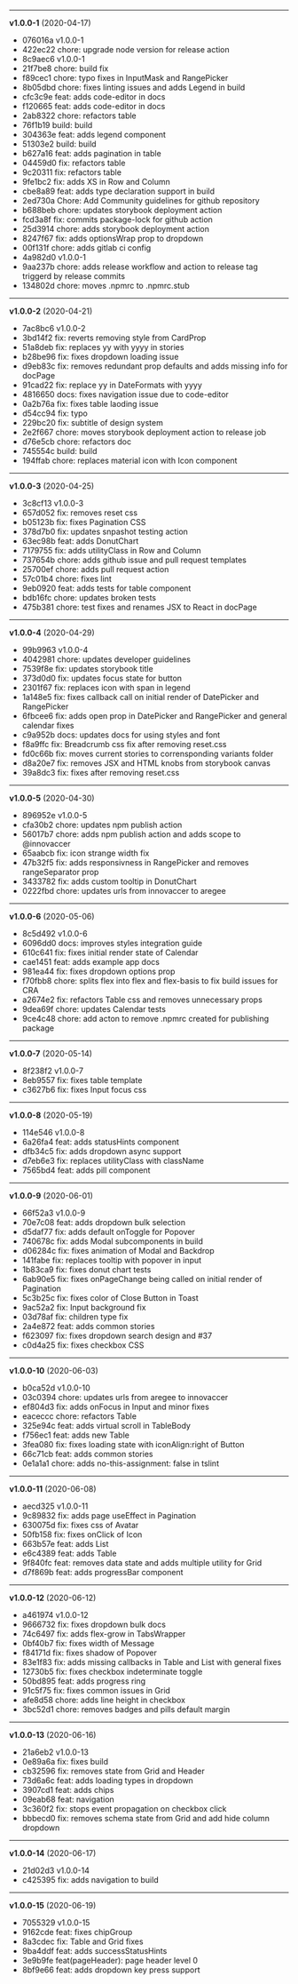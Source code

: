 
-------------------
 **v1.0.0-1**  (2020-04-17) 

* 076016a v1.0.0-1
* 422ec22 chore: upgrade node version for release action
* 8c9aec6 v1.0.0-1
* 21f7be8 chore: build fix
* f89cec1 chore: typo fixes in InputMask and RangePicker
* 8b05dbd chore: fixes linting issues and adds Legend in build
* cfc3c9e feat: adds code-editor in docs
* f120665 feat: adds code-editor in docs
* 2ab8322 chore: refactors table
* 76f1b19 build: build
* 304363e feat: adds legend component
* 51303e2 build: build
* b627a16 feat: adds pagination in table
* 04459d0 fix: refactors table
* 9c20311 fix: refactors table
* 9fe1bc2 fix: adds XS in Row and Column
* cbe8a89 feat: adds type declaration support in build
* 2ed730a Chore: Add Community guidelines for github repository
* b688beb chore: updates storybook deployment action
* fcd3a8f fix: commits package-lock for github action
* 25d3914 chore: adds storybook deployment action
* 8247f67 fix: adds optionsWrap prop to dropdown
* 00f131f chore: adds gitlab ci config
* 4a982d0 v1.0.0-1
* 9aa237b chore: adds release workflow and action to release tag triggerd by release commits
* 134802d chore: moves .npmrc to .npmrc.stub

-------------------
 **v1.0.0-2**  (2020-04-21) 

* 7ac8bc6 v1.0.0-2
* 3bd14f2 fix: reverts removing style from CardProp
* 51a8deb fix: replaces yy with yyyy in stories
* b28be96 fix: fixes dropdown loading issue
* d9eb83c fix: removes redundant prop defaults and adds missing info for docPage
* 91cad22 fix: replace yy in DateFormats with yyyy
* 4816650 docs: fixes navigation issue due to code-editor
* 0a2b76a fix: fixes table laoding issue
* d54cc94 fix: typo
* 229bc20 fix: subtitle of design system
* 2e2f667 chore: moves storybook deployment action to release job
* d76e5cb chore: refactors doc
* 745554c build: build
* 194ffab chore: replaces material icon with Icon component

-------------------
 **v1.0.0-3**  (2020-04-25) 

* 3c8cf13 v1.0.0-3
* 657d052 fix: removes reset css
* b05123b fix: fixes Pagination CSS
* 378d7b0 fix: updates snpashot testing action
* 63ec98b feat: adds DonutChart
* 7179755 fix: adds utilityClass in Row and Column
* 737654b chore: adds github issue and pull request templates
* 25700ef chore: adds pull request action
* 57c01b4 chore: fixes lint
* 9eb0920 feat: adds tests for table component
* bdb16fc chore: updates broken tests
* 475b381 chore: test fixes and renames JSX to React in docPage

-------------------
 **v1.0.0-4**  (2020-04-29) 

* 99b9963 v1.0.0-4
* 4042981 chore: updates developer guidelines
* 7539f8e fix: updates storybook title
* 373d0d0 fix: updates focus state for button
* 2301f67 fix: replaces icon with span in legend
* 1a148e5 fix: fixes callback call on initial render of DatePicker and RangePicker
* 6fbcee6 fix: adds open prop in DatePicker and RangePicker and general calendar fixes
* c9a952b docs: updates docs for using styles and font
* f8a9ffc fix: Breadcrumb css fix after removing reset.css
* fd0c66b fix: moves current stories to corrensponding variants folder
* d8a20e7 fix: removes JSX and HTML knobs from storybook canvas
* 39a8dc3 fix: fixes after removing reset.css

-------------------
 **v1.0.0-5**  (2020-04-30) 

* 896952e v1.0.0-5
* cfa30b2 chore: updates npm publish action
* 56017b7 chore: adds npm publish action and adds scope to @innovaccer
* 65aabcb fix: icon strange width fix
* 47b32f5 fix: adds responsivness in RangePicker and removes rangeSeparator prop
* 3433782 fix: adds custom tooltip in DonutChart
* 0222fbd chore: updates urls from innovaccer to aregee

-------------------
 **v1.0.0-6**  (2020-05-06) 

* 8c5d492 v1.0.0-6
* 6096dd0 docs: improves styles integration guide
* 610c641 fix: fixes initial render state of Calendar
* cae1451 feat: adds example app docs
* 981ea44 fix: fixes dropdown options prop
* f70fbb8 chore: splits flex into flex and flex-basis to fix build issues for CRA
* a2674e2 fix: refactors Table css and removes unnecessary props
* 9dea69f chore: updates Calendar tests
* 9ce4c48 chore: add acton to remove .npmrc created for publishing package

-------------------
 **v1.0.0-7**  (2020-05-14) 

* 8f238f2 v1.0.0-7
* 8eb9557 fix: fixes table template
* c3627b6 fix: fixes Input focus css

-------------------
 **v1.0.0-8**  (2020-05-19) 

* 114e546 v1.0.0-8
* 6a26fa4 feat: adds statusHints component
* dfb34c5 fix: adds dropdown async support
* d7eb6e3 fix: replaces utilityClass with className
* 7565bd4 feat: adds pill component

-------------------
 **v1.0.0-9**  (2020-06-01) 

* 66f52a3 v1.0.0-9
* 70e7c08 feat: adds dropdown bulk selection
* d5daf77 fix: adds default onToggle for Popover
* 740678c fix: adds Modal subcomponents in build
* d06284c fix: fixes animation of Modal and Backdrop
* 141fabe fix: replaces tooltip with popover in input
* 1b83ca9 fix: fixes donut chart tests
* 6ab90e5 fix: fixes onPageChange being called on initial render of Pagination
* 5c3b25c fix: fixes color of Close Button in Toast
* 9ac52a2 fix: Input background fix
* 03d78af fix: children type fix
* 2a4e872 feat: adds common stories
* f623097 fix: fixes dropdown search design and #37
* c0d4a25 fix: fixes checkbox CSS

-------------------
 **v1.0.0-10**  (2020-06-03) 

* b0ca52d v1.0.0-10
* 03c0394 chore: updates urls from aregee to innovaccer
* ef804d3 fix: adds onFocus in Input and minor fixes
* eaceccc chore: refactors Table
* 325e94c feat: adds virtual scroll in TableBody
* f756ec1 feat: adds new Table
* 3fea080 fix: fixes loading state with iconAlign:right of Button
* 66c71cb feat: adds common stories
* 0e1a1a1 chore: adds no-this-assignment: false in tslint

-------------------
 **v1.0.0-11**  (2020-06-08) 

* aecd325 v1.0.0-11
* 9c89832 fix: adds page useEffect in Pagination
* 630075d fix: fixes css of Avatar
* 50fb158 fix: fixes onClick of Icon
* 663b57e feat: adds List
* e6c4389 feat: adds Table
* 9f840fc feat: removes data state and adds multiple utility for Grid
* d7f869b feat: adds progressBar component

-------------------
 **v1.0.0-12**  (2020-06-12) 

* a461974 v1.0.0-12
* 9666732 fix: fixes dropdown bulk docs
* 74c6497 fix: adds flex-grow in TabsWrapper
* 0bf40b7 fix: fixes width of Message
* f84171d fix: fixes shadow of Popover
* 83e1f83 fix: adds missing callbacks in Table and List with general fixes
* 12730b5 fix: fixes checkbox indeterminate toggle
* 50bd895 feat: adds progress ring
* 91c5f75 fix: fixes common issues in Grid
* afe8d58 chore: adds line height in checkbox
* 3bc52d1 chore: removes badges and pills default margin

-------------------
 **v1.0.0-13**  (2020-06-16) 

* 21a6eb2 v1.0.0-13
* 0e89a6a fix: fixes build
* cb32596 fix: removes state from Grid and Header
* 73d6a6c feat: adds loading types in dropdown
* 3907cd1 feat: adds chips
* 09eab68 feat: navigation
* 3c360f2 fix: stops event propagation on checkbox click
* bbbecd0 fix: removes schema state from Grid and add hide column dropdown

-------------------
 **v1.0.0-14**  (2020-06-17) 

* 21d02d3 v1.0.0-14
* c425395 fix: adds navigation to build

-------------------
 **v1.0.0-15**  (2020-06-19) 

* 7055329 v1.0.0-15
* 9162cde feat: fixes chipGroup
* 8a3cdec fix: Table and Grid fixes
* 9ba4ddf feat: adds successStatusHints
* 3e9b9fe feat(pageHeader): page header level 0
* 8bf9e66 feat: adds dropdown key press support
